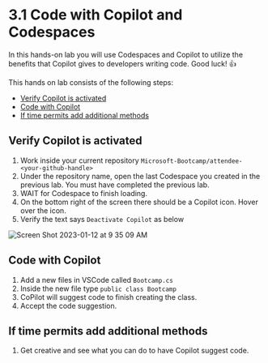 # 3.1 Code with Copilot and Codespaces

In this hands-on lab you will use Codespaces and Copilot to utilize the benefits that Copilot gives to developers writing code. Good luck! 👍

This hands on lab consists of the following steps:
- [Verify Copilot is activated](#verify-copilot-is-activated)
- [Code with Copilot](#code-with-copilot)
- [If time permits add additional methods](#if-time-permits-add-additional-methods)

## Verify Copilot is activated
1. Work inside your current repository `Microsoft-Bootcamp/attendee-<your-github-handle>`
2. Under the repository name, open the last Codespace you created in the previous lab. You must have completed the previous lab.
3. WAIT for Codespace to finish loading.
4. On the bottom right of the screen there should be a Copilot icon. Hover over the icon. 
5. Verify the text says `Deactivate Copilot` as below

![Screen Shot 2023-01-12 at 9 35 09 AM](https://user-images.githubusercontent.com/26442605/212138818-ca7abc8a-5105-4bc9-9a88-0cfa94cd36b2.png)

## Code with Copilot
1. Add a new files in VSCode called `Bootcamp.cs`
2. Inside the new file type `public class Bootcamp`
3. CoPilot will suggest code to finish creating the class.
4. Accept the code suggestion.

## If time permits add additional methods
1. Get creative and see what you can do to have Copilot suggest code.
